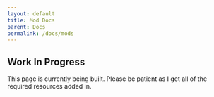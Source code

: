 ```yaml
---
layout: default
title: Mod Docs
parent: Docs
permalink: /docs/mods
---
```




## Work In Progress

This page is currently being built. Please be patient as I get all of the required resources added in.
